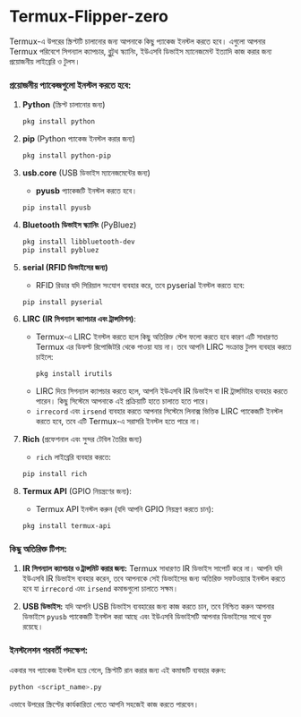 # Termux-Flipper-zero

Termux-এ উপরের স্ক্রিপ্টটি চালানোর জন্য আপনাকে কিছু প্যাকেজ ইনস্টল করতে হবে। এগুলো আপনার Termux পরিবেশে সিগন্যাল ক্যাপচার, ব্লুটুথ স্ক্যানিং, ইউএসবি ডিভাইস ম্যানেজমেন্ট ইত্যাদি কাজ করার জন্য প্রয়োজনীয় লাইব্রেরি ও টুলস।

### প্রয়োজনীয় প্যাকেজগুলো ইনস্টল করতে হবে:

1. **Python** (স্ক্রিপ্ট চালানোর জন্য)
   ```bash
   pkg install python
   ```

2. **pip** (Python প্যাকেজ ইনস্টল করার জন্য)
   ```bash
   pkg install python-pip
   ```

3. **usb.core** (USB ডিভাইস ম্যানেজমেন্টের জন্য)
   - **pyusb** প্যাকেজটি ইনস্টল করতে হবে।
   ```bash
   pip install pyusb
   ```

4. **Bluetooth ডিভাইস স্ক্যানিং** (PyBluez)
   ```bash
   pkg install libbluetooth-dev
   pip install pybluez
   ```

5. **serial (RFID ডিভাইসের জন্য)** 
   - RFID রিডার যদি সিরিয়াল সংযোগ ব্যবহার করে, তবে pyserial ইনস্টল করতে হবে:
   ```bash
   pip install pyserial
   ```

6. **LIRC (IR সিগন্যাল ক্যাপচার এবং ট্রান্সমিশন)**:
   - Termux-এ LIRC ইনস্টল করতে হলে কিছু অতিরিক্ত স্টেপ ফলো করতে হবে কারণ এটি সাধারণত Termux এর ডিফল্ট রিপোজিটরি থেকে পাওয়া যায় না। তবে আপনি LIRC সংক্রান্ত টুলস ব্যবহার করতে চাইলে:
     ```bash
     pkg install irutils
     ```
   - LIRC দিয়ে সিগন্যাল ক্যাপচার করতে হলে, আপনি ইউএসবি IR ডিভাইস বা IR ট্রান্সমিটার ব্যবহার করতে পারেন। কিছু সিস্টেমে আপনাকে এই প্রক্রিয়াটি হাতে চালাতে হতে পারে।
   - `irrecord` এবং `irsend` ব্যবহার করতে আপনার সিস্টেমে লিনাক্স ভিত্তিক LIRC প্যাকেজটি ইনস্টল করতে হবে, তবে এটি Termux-এ সরাসরি ইনস্টল হতে পারে না।

7. **Rich** (প্রফেশনাল এবং সুন্দর টেবিল তৈরির জন্য)
   - `rich` লাইব্রেরি ব্যবহার করতে:
   ```bash
   pip install rich
   ```

8. **Termux API** (GPIO নিয়ন্ত্রণের জন্য):
   - Termux API ইনস্টল করুন (যদি আপনি GPIO নিয়ন্ত্রণ করতে চান):
   ```bash
   pkg install termux-api
   ```

### কিছু অতিরিক্ত টিপস:
1. **IR সিগন্যাল ক্যাপচার ও ট্রান্সমিট করার জন্য:** Termux সাধারণত IR ডিভাইস সাপোর্ট করে না। আপনি যদি ইউএসবি IR ডিভাইস ব্যবহার করেন, তবে আপনাকে সেই ডিভাইসের জন্য অতিরিক্ত সফটওয়্যার ইনস্টল করতে হবে যা `irrecord` এবং `irsend` কমান্ডগুলো চালাতে সক্ষম।
   
2. **USB ডিভাইস:** যদি আপনি USB ডিভাইস ব্যবহারের জন্য কাজ করতে চান, তবে নিশ্চিত করুন আপনার ডিভাইসে `pyusb` প্যাকেজটি ইনস্টল করা আছে এবং ইউএসবি ডিভাইসটি আপনার ডিভাইসের সাথে যুক্ত রয়েছে।

### ইনস্টলেশন পরবর্তী পদক্ষেপ:
একবার সব প্যাকেজ ইনস্টল হয়ে গেলে, স্ক্রিপ্টটি রান করার জন্য এই কমান্ডটি ব্যবহার করুন:

```bash
python <script_name>.py
```

এভাবে উপরের স্ক্রিপ্টের কার্যকারিতা পেতে আপনি সহজেই কাজ করতে পারবেন।
